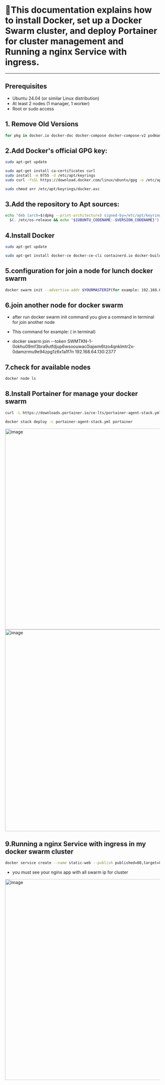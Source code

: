 # 🚀This documentation explains how to install Docker, set up a Docker Swarm cluster, and deploy **Portainer** for cluster management and Running a nginx Service with ingress.  

---
##  Prerequisites
- Ubuntu 24.04 (or similar Linux distribution)
- At least 2 nodes (1 manager, 1 worker)
- Root or sudo access

##  1. Remove Old Versions

```bash
for pkg in docker.io docker-doc docker-compose docker-compose-v2 podman-docker containerd runc; do sudo apt-get remove $pkg; done
```

## 2.Add Docker's official GPG key:

```bash
sudo apt-get update
```

```bash
sudo apt-get install ca-certificates curl
sudo install -m 0755 -d /etc/apt/keyrings
sudo curl -fsSL https://download.docker.com/linux/ubuntu/gpg -o /etc/apt/keyrings/docker.asc
```
```bash
sudo chmod a+r /etc/apt/keyrings/docker.asc
```

## 3.Add the repository to Apt sources:

```bash
echo "deb [arch=$(dpkg --print-architecture) signed-by=/etc/apt/keyrings/docker.asc] https://download.docker.com/linux/ubuntu \
  $(. /etc/os-release && echo "${UBUNTU_CODENAME:-$VERSION_CODENAME}") stable" | sudo tee /etc/apt/sources.list.d/docker.list > /dev/null
```

## 4.Install Docker

```bash
sudo apt-get update

sudo apt-get install docker-ce docker-ce-cli containerd.io docker-buildx-plugin docker-compose-plugin
```

## 5.configuration for join a node for lunch docker swarm

```bash
docker swarm init --advertise-addr $YOURMASTERIP(for example: 192.168.64.130)
```

## 6.join another node for  docker swarm

- after run docker swarm init command you give a command in terminal for join another node
- This command for example: ( in terminal) 

- docker swarm join --token SWMTKN-1-0okhu09mf3bra9utfdjup6wsoouwac0iajwm6tzo4qnklmtr2x-0damzrmu9e94zpg1z6x1a1f7n 192.168.64.130:2377

## 7.check for available nodes 

```bash
docker node ls
```

## 8.Install Portainer for manage your docker swarm
```bash
curl -L https://downloads.portainer.io/ce-lts/portainer-agent-stack.yml -o portainer-agent-stack.yml
```
```bash
docker stack deploy -c portainer-agent-stack.yml portainer
```

<img width="1259" height="654" alt="image" src="https://github.com/user-attachments/assets/ec4a00dc-45c2-413f-bf1e-b264f61e8ba1" />

<img width="1259" height="657" alt="image" src="https://github.com/user-attachments/assets/60591bb8-9399-460b-a952-e1405269e289" />

## 9.Running a nginx Service with ingress in my docker swarm cluster

```bash
docker service create --name static-web --publish published=80,target=80 nginx:latest
```

- you must see your nginx app with all swarm ip for cluster

<img width="1215" height="654" alt="image" src="https://github.com/user-attachments/assets/acaa6c64-f4e7-4d86-bf11-434a1da13da8" />
